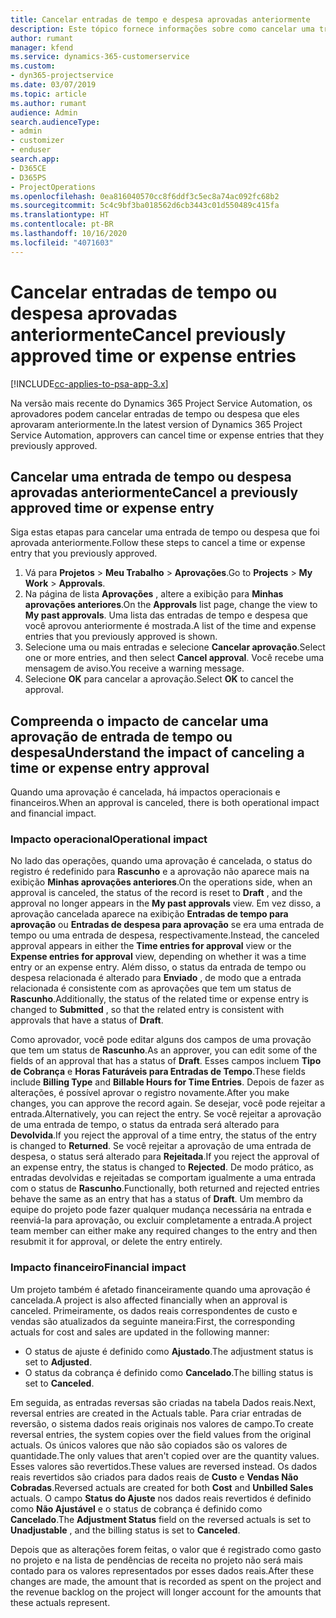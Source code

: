 ```yaml
---
title: Cancelar entradas de tempo e despesa aprovadas anteriormente
description: Este tópico fornece informações sobre como cancelar uma transação aprovada de tempo e despesa do projeto.
author: rumant
manager: kfend
ms.service: dynamics-365-customerservice
ms.custom:
- dyn365-projectservice
ms.date: 03/07/2019
ms.topic: article
ms.author: rumant
audience: Admin
search.audienceType:
- admin
- customizer
- enduser
search.app:
- D365CE
- D365PS
- ProjectOperations
ms.openlocfilehash: 0ea816040570cc8f6ddf3c5ec8a74ac092fc68b2
ms.sourcegitcommit: 5c4c9bf3ba018562d6cb3443c01d550489c415fa
ms.translationtype: HT
ms.contentlocale: pt-BR
ms.lasthandoff: 10/16/2020
ms.locfileid: "4071603"
---
```

# <a name="cancel-previously-approved-time-or-expense-entries"></a><span data-ttu-id="8e4ab-103">Cancelar entradas de tempo ou despesa aprovadas anteriormente</span><span class="sxs-lookup"><span data-stu-id="8e4ab-103">Cancel previously approved time or expense entries</span></span>

[!INCLUDE[cc-applies-to-psa-app-3.x](../includes/cc-applies-to-psa-app-3x.md)]

<span data-ttu-id="8e4ab-104">Na versão mais recente do Dynamics 365 Project Service Automation, os aprovadores podem cancelar entradas de tempo ou despesa que eles aprovaram anteriormente.</span><span class="sxs-lookup"><span data-stu-id="8e4ab-104">In the latest version of Dynamics 365 Project Service Automation, approvers can cancel time or expense entries that they previously approved.</span></span>

## <a name="cancel-a-previously-approved-time-or-expense-entry"></a><span data-ttu-id="8e4ab-105">Cancelar uma entrada de tempo ou despesa aprovadas anteriormente</span><span class="sxs-lookup"><span data-stu-id="8e4ab-105">Cancel a previously approved time or expense entry</span></span>

<span data-ttu-id="8e4ab-106">Siga estas etapas para cancelar uma entrada de tempo ou despesa que foi aprovada anteriormente.</span><span class="sxs-lookup"><span data-stu-id="8e4ab-106">Follow these steps to cancel a time or expense entry that you previously approved.</span></span>

1. <span data-ttu-id="8e4ab-107">Vá para **Projetos** \> **Meu Trabalho** \> **Aprovações**.</span><span class="sxs-lookup"><span data-stu-id="8e4ab-107">Go to **Projects** \> **My Work** \> **Approvals**.</span></span>
2. <span data-ttu-id="8e4ab-108">Na página de lista **Aprovações** , altere a exibição para **Minhas aprovações anteriores**.</span><span class="sxs-lookup"><span data-stu-id="8e4ab-108">On the **Approvals** list page, change the view to **My past approvals**.</span></span> <span data-ttu-id="8e4ab-109">Uma lista das entradas de tempo e despesa que você aprovou anteriormente é mostrada.</span><span class="sxs-lookup"><span data-stu-id="8e4ab-109">A list of the time and expense entries that you previously approved is shown.</span></span>
3. <span data-ttu-id="8e4ab-110">Selecione uma ou mais entradas e selecione **Cancelar aprovação**.</span><span class="sxs-lookup"><span data-stu-id="8e4ab-110">Select one or more entries, and then select **Cancel approval**.</span></span> <span data-ttu-id="8e4ab-111">Você recebe uma mensagem de aviso.</span><span class="sxs-lookup"><span data-stu-id="8e4ab-111">You receive a warning message.</span></span>
4. <span data-ttu-id="8e4ab-112">Selecione **OK** para cancelar a aprovação.</span><span class="sxs-lookup"><span data-stu-id="8e4ab-112">Select **OK** to cancel the approval.</span></span>

## <a name="understand-the-impact-of-canceling-a-time-or-expense-entry-approval"></a><span data-ttu-id="8e4ab-113">Compreenda o impacto de cancelar uma aprovação de entrada de tempo ou despesa</span><span class="sxs-lookup"><span data-stu-id="8e4ab-113">Understand the impact of canceling a time or expense entry approval</span></span>

<span data-ttu-id="8e4ab-114">Quando uma aprovação é cancelada, há impactos operacionais e financeiros.</span><span class="sxs-lookup"><span data-stu-id="8e4ab-114">When an approval is canceled, there is both operational impact and financial impact.</span></span>

### <a name="operational-impact"></a><span data-ttu-id="8e4ab-115">Impacto operacional</span><span class="sxs-lookup"><span data-stu-id="8e4ab-115">Operational impact</span></span>

<span data-ttu-id="8e4ab-116">No lado das operações, quando uma aprovação é cancelada, o status do registro é redefinido para **Rascunho** e a aprovação não aparece mais na exibição **Minhas aprovações anteriores**.</span><span class="sxs-lookup"><span data-stu-id="8e4ab-116">On the operations side, when an approval is canceled, the status of the record is reset to **Draft** , and the approval no longer appears in the **My past approvals** view.</span></span> <span data-ttu-id="8e4ab-117">Em vez disso, a aprovação cancelada aparece na exibição **Entradas de tempo para aprovação** ou **Entradas de despesa para aprovação** se era uma entrada de tempo ou uma entrada de despesa, respectivamente.</span><span class="sxs-lookup"><span data-stu-id="8e4ab-117">Instead, the canceled approval appears in either the **Time entries for approval** view or the **Expense entries for approval** view, depending on whether it was a time entry or an expense entry.</span></span> <span data-ttu-id="8e4ab-118">Além disso, o status da entrada de tempo ou despesa relacionada é alterado para **Enviado** , de modo que a entrada relacionada é consistente com as aprovações que tem um status de **Rascunho**.</span><span class="sxs-lookup"><span data-stu-id="8e4ab-118">Additionally, the status of the related time or expense entry is changed to **Submitted** , so that the related entry is consistent with approvals that have a status of **Draft**.</span></span>

<span data-ttu-id="8e4ab-119">Como aprovador, você pode editar alguns dos campos de uma provação que tem um status de **Rascunho**.</span><span class="sxs-lookup"><span data-stu-id="8e4ab-119">As an approver, you can edit some of the fields of an approval that has a status of **Draft**.</span></span> <span data-ttu-id="8e4ab-120">Esses campos incluem **Tipo de Cobrança** e **Horas Faturáveis para Entradas de Tempo**.</span><span class="sxs-lookup"><span data-stu-id="8e4ab-120">These fields include **Billing Type** and **Billable Hours for Time Entries**.</span></span> <span data-ttu-id="8e4ab-121">Depois de fazer as alterações, é possível aprovar o registro novamente.</span><span class="sxs-lookup"><span data-stu-id="8e4ab-121">After you make changes, you can approve the record again.</span></span> <span data-ttu-id="8e4ab-122">Se desejar, você pode rejeitar a entrada.</span><span class="sxs-lookup"><span data-stu-id="8e4ab-122">Alternatively, you can reject the entry.</span></span> <span data-ttu-id="8e4ab-123">Se você rejeitar a aprovação de uma entrada de tempo, o status da entrada será alterado para **Devolvida**.</span><span class="sxs-lookup"><span data-stu-id="8e4ab-123">If you reject the approval of a time entry, the status of the entry is changed to **Returned**.</span></span> <span data-ttu-id="8e4ab-124">Se você rejeitar a aprovação de uma entrada de despesa, o status será alterado para **Rejeitada**.</span><span class="sxs-lookup"><span data-stu-id="8e4ab-124">If you reject the approval of an expense entry, the status is changed to **Rejected**.</span></span> <span data-ttu-id="8e4ab-125">De modo prático, as entradas devolvidas e rejeitadas se comportam igualmente a uma entrada com o status de **Rascunho**.</span><span class="sxs-lookup"><span data-stu-id="8e4ab-125">Functionally, both returned and rejected entries behave the same as an entry that has a status of **Draft**.</span></span> <span data-ttu-id="8e4ab-126">Um membro da equipe do projeto pode fazer qualquer mudança necessária na entrada e reenviá-la para aprovação, ou excluir completamente a entrada.</span><span class="sxs-lookup"><span data-stu-id="8e4ab-126">A project team member can either make any required changes to the entry and then resubmit it for approval, or delete the entry entirely.</span></span>

### <a name="financial-impact"></a><span data-ttu-id="8e4ab-127">Impacto financeiro</span><span class="sxs-lookup"><span data-stu-id="8e4ab-127">Financial impact</span></span>

<span data-ttu-id="8e4ab-128">Um projeto também é afetado financeiramente quando uma aprovação é cancelada.</span><span class="sxs-lookup"><span data-stu-id="8e4ab-128">A project is also affected financially when an approval is canceled.</span></span> <span data-ttu-id="8e4ab-129">Primeiramente, os dados reais correspondentes de custo e vendas são atualizados da seguinte maneira:</span><span class="sxs-lookup"><span data-stu-id="8e4ab-129">First, the corresponding actuals for cost and sales are updated in the following manner:</span></span>

- <span data-ttu-id="8e4ab-130">O status de ajuste é definido como **Ajustado**.</span><span class="sxs-lookup"><span data-stu-id="8e4ab-130">The adjustment status is set to **Adjusted**.</span></span>
- <span data-ttu-id="8e4ab-131">O status da cobrança é definido como **Cancelado**.</span><span class="sxs-lookup"><span data-stu-id="8e4ab-131">The billing status is set to **Canceled**.</span></span>

<span data-ttu-id="8e4ab-132">Em seguida, as entradas reversas são criadas na tabela Dados reais.</span><span class="sxs-lookup"><span data-stu-id="8e4ab-132">Next, reversal entries are created in the Actuals table.</span></span> <span data-ttu-id="8e4ab-133">Para criar entradas de reversão, o sistema dados reais originais nos valores de campo.</span><span class="sxs-lookup"><span data-stu-id="8e4ab-133">To create reversal entries, the system copies over the field values from the original actuals.</span></span> <span data-ttu-id="8e4ab-134">Os únicos valores que não são copiados são os valores de quantidade.</span><span class="sxs-lookup"><span data-stu-id="8e4ab-134">The only values that aren't copied over are the quantity values.</span></span> <span data-ttu-id="8e4ab-135">Esses valores são revertidos.</span><span class="sxs-lookup"><span data-stu-id="8e4ab-135">These values are reversed instead.</span></span> <span data-ttu-id="8e4ab-136">Os dados reais revertidos são criados para dados reais de **Custo** e **Vendas Não Cobradas**.</span><span class="sxs-lookup"><span data-stu-id="8e4ab-136">Reversed actuals are created for both **Cost** and **Unbilled Sales** actuals.</span></span> <span data-ttu-id="8e4ab-137">O campo **Status do Ajuste** nos dados reais revertidos é definido como **Não Ajustável** e o status de cobrança é definido como **Cancelado**.</span><span class="sxs-lookup"><span data-stu-id="8e4ab-137">The **Adjustment Status** field on the reversed actuals is set to **Unadjustable** , and the billing status is set to **Canceled**.</span></span>

<span data-ttu-id="8e4ab-138">Depois que as alterações forem feitas, o valor que é registrado como gasto no projeto e na lista de pendências de receita no projeto não será mais contado para os valores representados por esses dados reais.</span><span class="sxs-lookup"><span data-stu-id="8e4ab-138">After these changes are made, the amount that is recorded as spent on the project and the revenue backlog on the project will longer account for the amounts that these actuals represent.</span></span>
